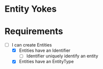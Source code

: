 # Entity Yokes

# Requirements

- [ ] I can create Entities
    - [x] Entities have an Identifier
        - [ ] Identifier uniquely identify an entity
    - [x] Entities have an EntityType